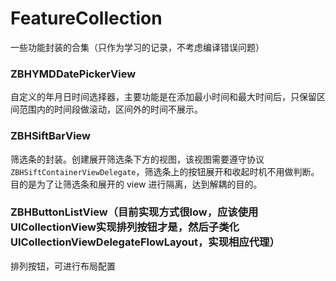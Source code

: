 # FeatureCollection

一些功能封装的合集（只作为学习的记录，不考虑编译错误问题）

### ZBHYMDDatePickerView

自定义的年月日时间选择器，主要功能是在添加最小时间和最大时间后，只保留区间范围内的时间段做滚动，区间外的时间不展示。
### ZBHSiftBarView

筛选条的封装。创建展开筛选条下方的视图，该视图需要遵守协议 `ZBHSiftContainerViewDelegate`，筛选条上的按钮展开和收起时机不用做判断。目的是为了让筛选条和展开的 view 进行隔离，达到解耦的目的。

### ZBHButtonListView（目前实现方式很low，应该使用UICollectionView实现排列按钮才是，然后子类化UICollectionViewDelegateFlowLayout，实现相应代理）

排列按钮，可进行布局配置
